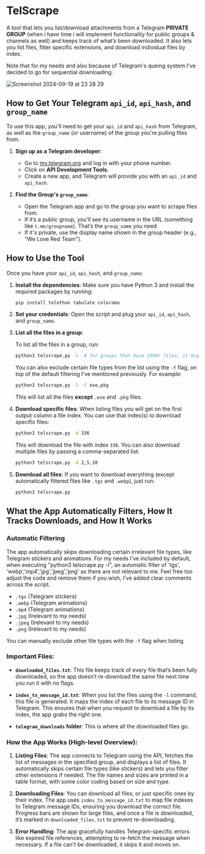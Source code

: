 
# TelScrape

A tool that lets you list/download attachments from a Telegram **PRIVATE GROUP** (when i have time i will implement functionality for public groups & channels as well) and keeps track of what’s been downloaded. It also lets you list files, filter specific extensions, and download individual files by index. 

Note that for my needs and also because of Telegram's queing system I've decided to go for sequential downloading. 


![Screenshot 2024-09-19 at 23 28 29](https://github.com/user-attachments/assets/75c9ab10-c1ed-4442-9981-54d461940e27)






## How to Get Your Telegram `api_id`, `api_hash`, and `group_name`

To use this app, you'll need to get your `api_id` and `api_hash` from Telegram, as well as the `group_name` (or username) of the group you're pulling files from.

1. **Sign up as a Telegram developer**:
    - Go to [my.telegram.org](https://my.telegram.org) and log in with your phone number.
    - Click on **API Development Tools**.
    - Create a new app, and Telegram will provide you with an `api_id` and `api_hash`.

2. **Find the Group's `group_name`**:
    - Open the Telegram app and go to the group you want to scrape files from.
    - If it’s a public group, you’ll see its username in the URL (something like `t.me/groupname`). That’s the `group_name` you need.
    - If it's private, use the display name shown in the group header (e.g., "We Love Red Team").

## How to Use the Tool

Once you have your `api_id`, `api_hash`, and `group_name`:

1. **Install the dependencies**:
   Make sure you have Python 3 and install the required packages by running:
   ```bash
   pip install telethon tabulate colorama
   ```

2. **Set your credentials**:
   Open the script and plug your `api_id`, `api_hash`, and `group_name`.

3. **List all the files in a group**:

   To list all the files in a group, run:
   ```bash
   python3 telscrape.py -l  # for groups that have 1500+ files, it might take 2-3 minutes to list them, paralelization didnt help due to telegram limitations. 
   ```
   You can also exclude certain file types from the list using the `-f` flag, on top of the default filtering I've mentioned previously. For example:
   ```bash
   python3 telscrape.py -l -f exe,pkg
   ```
   This will list all the files **except** `.exe` and `.pkg` files.

4. **Download specific files**:
   When listing files you will get on the first output column a file index. You can use that index(s) to download specific files:
   ```bash
   python3 telscrape.py -d 336
   ```
   This will download the file with index `336`. You can also download multiple files by passing a comma-separated list:
   ```bash
   python3 telscrape.py -d 2,5,10
   ```

5. **Download all files**:
   If you want to download everything (except automatically filtered files like `.tgs` and `.webp`), just run:
   ```bash
   python3 telscrape.py
   ```

## What the App Automatically Filters, How It Tracks Downloads, and How It Works

### Automatic Filtering
The app automatically skips downloading certain irrelevant file types, like Telegram stickers and animations.
For my needs I've included by default, when executing "python3 telscrape.py -l", an automatic filter of 'tgs', 'webp','mp4','jpg','jpeg','png' as there are not relevant to me. Feel free too adjust the code and remove them if you wish, I've added clear comments across the script. 

- `.tgs`  (Telegram stickers)
- `.webp` (Telegram animations)
- `.mp4`  (Telegram animations)
- `.jpg`  (Irelevant to my needs)
- `.jpeg` (Irelevant to my needs)
- `.png`  (Irelevant to my needs)

You can manually exclude other file types with the `-f` flag when listing.

### Important Files:
- **`downloaded_files.txt`**: 
  This file keeps track of every file that’s been fully downloaded, so the app doesn’t re-download the same file next time you run it with no flags.
  
- **`index_to_message_id.txt`**: 
  When you list the files using the `-l` command, this file is generated. It maps the index of each file to its message ID in Telegram. This ensures that when you request to download a file by its index, the app grabs the right one.
  
- **`telegram_downloads` folder**:
  This is where all the downloaded files go.

### How the App Works (High-level Overview):
1. **Listing Files**: The app connects to Telegram using the API, fetches the list of messages in the specified group, and displays a list of files. It automatically skips certain file types (like stickers) and lets you filter other extensions if needed. The file names and sizes are printed in a table format, with some color coding based on size and type.
   
2. **Downloading Files**: You can download all files, or just specific ones by their index. The app uses `index_to_message_id.txt` to map file indexes to Telegram message IDs, ensuring you download the correct file. Progress bars are shown for large files, and once a file is downloaded, it’s marked in `downloaded_files.txt` to prevent re-downloading.

3. **Error Handling**: The app gracefully handles Telegram-specific errors like expired file references, attempting to re-fetch the message when necessary. If a file can't be downloaded, it skips it and moves on.
